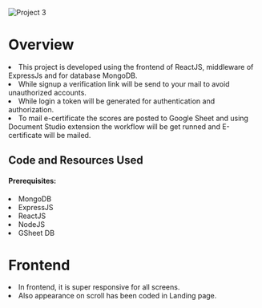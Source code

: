 ![Project 3](https://github.com/vivinprabhu/Merniverse-Frontend/assets/87113980/1bd73cc3-95ce-4fb2-bbe3-103709761f71)


<h1 style={marginTop:"25px"}>Overview</h1>

<li>This project is developed using the frontend of ReactJS, middleware of ExpressJs and for database MongoDB.</li>
<li>While signup a verification link will be send to your mail to avoid unauthorized accounts.</li>
<li>While login a token will be generated for authentication and authorization.</li>
<li>To mail e-certificate the scores are posted to Google Sheet and using Document Studio extension the workflow will be get runned and E-certificate will be mailed.</li>

<h2>Code and Resources Used</h2>
<h4>Prerequisites: </h4>
<li>MongoDB</li>
<li>ExpressJS</li>
<li>ReactJS</li>
<li>NodeJS</li>
<li>GSheet DB</li>

<h1 style={marginTop:"25px"}>Frontend</h1>
<li>In frontend, it is super responsive for all screens.</li>
<li>Also appearance on scroll has been coded in Landing page.</li>
